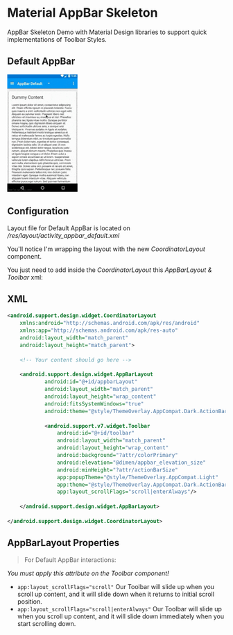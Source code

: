 Material AppBar Skeleton
========================
AppBar Skeleton Demo with Material Design libraries to support quick implementations of Toolbar Styles.

Default AppBar
--------------
![Version 1](screenshots/android-material-appbarskeleton-v1.gif)

Configuration
-------------
Layout file for Default AppBar is located on */res/layout/activity_appbar_default.xml*

You'll notice I'm wrapping the layout with the new *CoordinatorLayout* component.

You just need to add inside the *CoordinatorLayout* this *AppBarLayout & Toolbar* xml:

XML
-------
```xml
<android.support.design.widget.CoordinatorLayout
    xmlns:android="http://schemas.android.com/apk/res/android"
    xmlns:app="http://schemas.android.com/apk/res-auto"
    android:layout_width="match_parent"
    android:layout_height="match_parent">
    
    <!-- Your content should go here -->
    
    <android.support.design.widget.AppBarLayout
            android:id="@+id/appbarLayout"
            android:layout_width="match_parent"
            android:layout_height="wrap_content"
            android:fitsSystemWindows="true"
            android:theme="@style/ThemeOverlay.AppCompat.Dark.ActionBar">
    
            <android.support.v7.widget.Toolbar
                android:id="@+id/toolbar"
                android:layout_width="match_parent"
                android:layout_height="wrap_content"
                android:background="?attr/colorPrimary"
                android:elevation="@dimen/appbar_elevation_size"
                android:minHeight="?attr/actionBarSize"
                app:popupTheme="@style/ThemeOverlay.AppCompat.Light"
                app:theme="@style/ThemeOverlay.AppCompat.Dark.ActionBar"
                app:layout_scrollFlags="scroll|enterAlways"/>
                
    </android.support.design.widget.AppBarLayout>
    
</android.support.design.widget.CoordinatorLayout>
```


AppBarLayout Properties
----------------------------

>For Default AppBar interactions:

*You must apply this attribute on the Toolbar component!*

* `app:layout_scrollFlags="scroll"` Our Toolbar will slide up when you scroll up content, and it will slide down when it returns to initial scroll position.
* `app:layout_scrollFlags="scroll|enterAlways"` Our Toolbar will slide up when you scroll up content, and it will slide down immediately when you start scrolling down.
